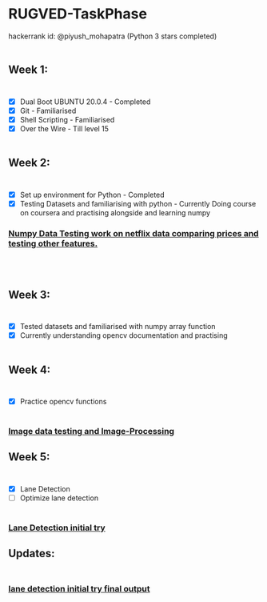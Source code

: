 # RUGVED-TaskPhase
hackerrank id: @piyush_mohapatra (Python 3 stars completed) <br /><br />

## Week 1:<br /><br />
- [x] Dual Boot UBUNTU 20.0.4 - Completed<br />
- [x] Git - Familiarised<br />
- [x] Shell Scripting - Familiarised<br />
- [x] Over the Wire - Till level 15
<br /><br />
## Week 2:<br /><br />
- [x] Set up environment for Python - Completed<br />
- [x] Testing Datasets and familiarising with python - Currently Doing course on coursera and practising alongside and learning numpy<br />
### [Numpy Data Testing work on netflix data comparing prices and testing other features.](/numpy_test)
<br /><br />
## Week 3:<br /><br />
- [x] Tested datasets and familiarised with numpy array function<br />
- [x] Currently understanding opencv documentation and practising<br /><br/>
## Week 4:<br /><br />
- [x] Practice opencv functions<br /><br/>
### [Image data testing and Image-Processing](/image-testing)
## Week 5:<br /><br />
- [x] Lane Detection<br />
- [ ] Optimize lane detection<br /><br/>
### [Lane Detection initial try](/lane_detection)
## Updates:<br /><br />
### [lane detection initial try final output](/lane_detection/roads_v2.mp4)
